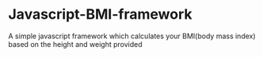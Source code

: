 # Javascript-BMI-framework
A simple javascript framework which calculates your BMI(body mass index) based on the height and weight provided
